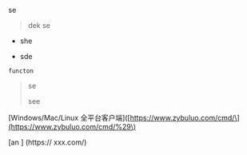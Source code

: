 se

> dek se

* she

* sde

```
functon
```

> se
>
> see

\[Windows/Mac/Linux 全平台客户端\]\([https://www.zybuluo.com/cmd/\](https://www.zybuluo.com/cmd/%29\)

\[an  \] \(https:// xxx.com/\)

